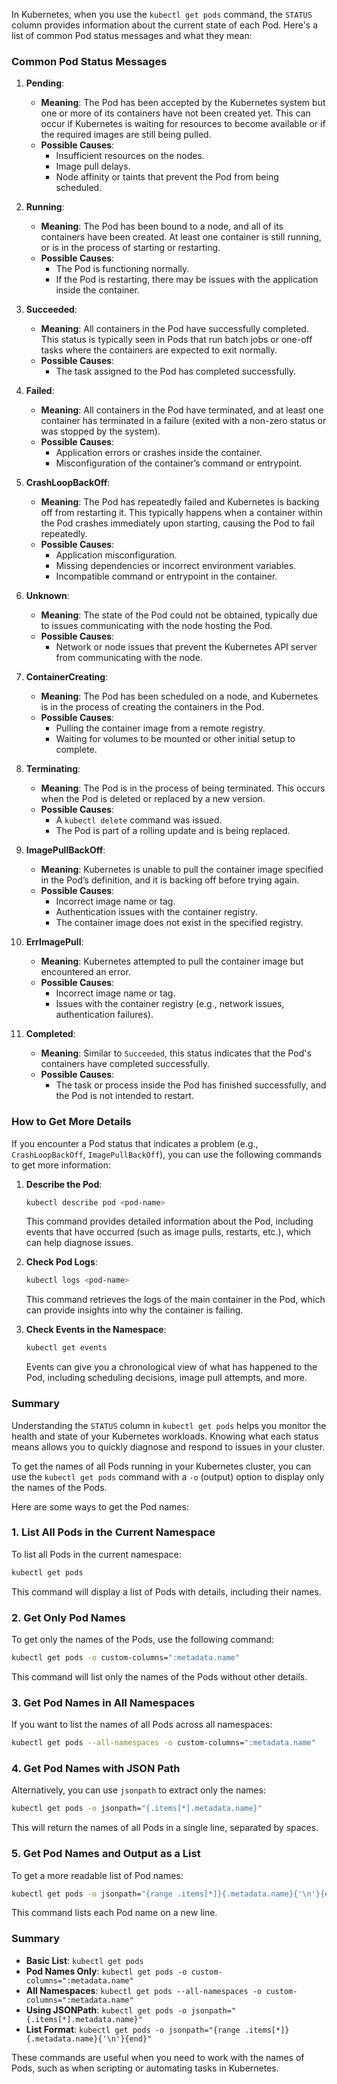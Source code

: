 In Kubernetes, when you use the `kubectl get pods` command, the `STATUS` column provides information about the current state of each Pod. Here's a list of common Pod status messages and what they mean:

### Common Pod Status Messages

1. **Pending**:
   - **Meaning**: The Pod has been accepted by the Kubernetes system but one or more of its containers have not been created yet. This can occur if Kubernetes is waiting for resources to become available or if the required images are still being pulled.
   - **Possible Causes**:
     - Insufficient resources on the nodes.
     - Image pull delays.
     - Node affinity or taints that prevent the Pod from being scheduled.

2. **Running**:
   - **Meaning**: The Pod has been bound to a node, and all of its containers have been created. At least one container is still running, or is in the process of starting or restarting.
   - **Possible Causes**:
     - The Pod is functioning normally.
     - If the Pod is restarting, there may be issues with the application inside the container.

3. **Succeeded**:
   - **Meaning**: All containers in the Pod have successfully completed. This status is typically seen in Pods that run batch jobs or one-off tasks where the containers are expected to exit normally.
   - **Possible Causes**:
     - The task assigned to the Pod has completed successfully.

4. **Failed**:
   - **Meaning**: All containers in the Pod have terminated, and at least one container has terminated in a failure (exited with a non-zero status or was stopped by the system).
   - **Possible Causes**:
     - Application errors or crashes inside the container.
     - Misconfiguration of the container’s command or entrypoint.

5. **CrashLoopBackOff**:
   - **Meaning**: The Pod has repeatedly failed and Kubernetes is backing off from restarting it. This typically happens when a container within the Pod crashes immediately upon starting, causing the Pod to fail repeatedly.
   - **Possible Causes**:
     - Application misconfiguration.
     - Missing dependencies or incorrect environment variables.
     - Incompatible command or entrypoint in the container.

6. **Unknown**:
   - **Meaning**: The state of the Pod could not be obtained, typically due to issues communicating with the node hosting the Pod.
   - **Possible Causes**:
     - Network or node issues that prevent the Kubernetes API server from communicating with the node.

7. **ContainerCreating**:
   - **Meaning**: The Pod has been scheduled on a node, and Kubernetes is in the process of creating the containers in the Pod.
   - **Possible Causes**:
     - Pulling the container image from a remote registry.
     - Waiting for volumes to be mounted or other initial setup to complete.

8. **Terminating**:
   - **Meaning**: The Pod is in the process of being terminated. This occurs when the Pod is deleted or replaced by a new version.
   - **Possible Causes**:
     - A `kubectl delete` command was issued.
     - The Pod is part of a rolling update and is being replaced.

9. **ImagePullBackOff**:
   - **Meaning**: Kubernetes is unable to pull the container image specified in the Pod’s definition, and it is backing off before trying again.
   - **Possible Causes**:
     - Incorrect image name or tag.
     - Authentication issues with the container registry.
     - The container image does not exist in the specified registry.

10. **ErrImagePull**:
    - **Meaning**: Kubernetes attempted to pull the container image but encountered an error.
    - **Possible Causes**:
      - Incorrect image name or tag.
      - Issues with the container registry (e.g., network issues, authentication failures).

11. **Completed**:
    - **Meaning**: Similar to `Succeeded`, this status indicates that the Pod's containers have completed successfully.
    - **Possible Causes**:
      - The task or process inside the Pod has finished successfully, and the Pod is not intended to restart.

### How to Get More Details

If you encounter a Pod status that indicates a problem (e.g., `CrashLoopBackOff`, `ImagePullBackOff`), you can use the following commands to get more information:

1. **Describe the Pod**:

   ```bash
   kubectl describe pod <pod-name>
   ```

   This command provides detailed information about the Pod, including events that have occurred (such as image pulls, restarts, etc.), which can help diagnose issues.

2. **Check Pod Logs**:

   ```bash
   kubectl logs <pod-name>
   ```

   This command retrieves the logs of the main container in the Pod, which can provide insights into why the container is failing.

3. **Check Events in the Namespace**:

   ```bash
   kubectl get events
   ```

   Events can give you a chronological view of what has happened to the Pod, including scheduling decisions, image pull attempts, and more.

### Summary

Understanding the `STATUS` column in `kubectl get pods` helps you monitor the health and state of your Kubernetes workloads. Knowing what each status means allows you to quickly diagnose and respond to issues in your cluster.

To get the names of all Pods running in your Kubernetes cluster, you can use the `kubectl get pods` command with a `-o` (output) option to display only the names of the Pods.

Here are some ways to get the Pod names:

### 1. List All Pods in the Current Namespace

To list all Pods in the current namespace:

```bash
kubectl get pods
```

This command will display a list of Pods with details, including their names.

### 2. Get Only Pod Names

To get only the names of the Pods, use the following command:

```bash
kubectl get pods -o custom-columns=":metadata.name"
```

This command will list only the names of the Pods without other details.

### 3. Get Pod Names in All Namespaces

If you want to list the names of all Pods across all namespaces:

```bash
kubectl get pods --all-namespaces -o custom-columns=":metadata.name"
```

### 4. Get Pod Names with JSON Path

Alternatively, you can use `jsonpath` to extract only the names:

```bash
kubectl get pods -o jsonpath="{.items[*].metadata.name}"
```

This will return the names of all Pods in a single line, separated by spaces.

### 5. Get Pod Names and Output as a List

To get a more readable list of Pod names:

```bash
kubectl get pods -o jsonpath="{range .items[*]}{.metadata.name}{'\n'}{end}"
```

This command lists each Pod name on a new line.

### Summary

- **Basic List**: `kubectl get pods`
- **Pod Names Only**: `kubectl get pods -o custom-columns=":metadata.name"`
- **All Namespaces**: `kubectl get pods --all-namespaces -o custom-columns=":metadata.name"`
- **Using JSONPath**: `kubectl get pods -o jsonpath="{.items[*].metadata.name}"`
- **List Format**: `kubectl get pods -o jsonpath="{range .items[*]}{.metadata.name}{'\n'}{end}"`

These commands are useful when you need to work with the names of Pods, such as when scripting or automating tasks in Kubernetes.
